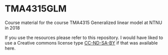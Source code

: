 # TMA4315GLM
Course material for the course TMA4315 Generalized linear model at NTNU in 2018

If you use the resources please refer to this repository. I would have liked to use a Creative commons license type [CC-ND-SA-BY](https://creativecommons.org/licenses/by-nc-sa/4.0/) if that was available here.
